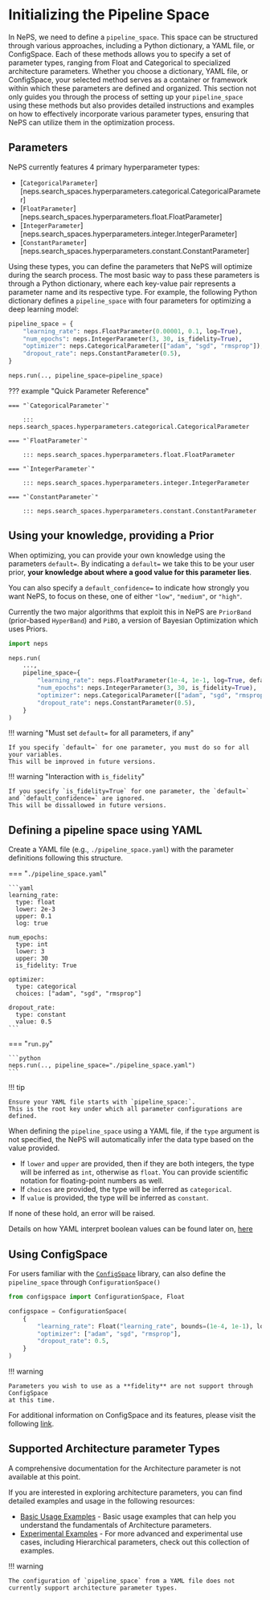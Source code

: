 # Initializing the Pipeline Space

In NePS, we need to define a `pipeline_space`.
This space can be structured through various approaches, including a Python dictionary, a YAML file, or ConfigSpace.
Each of these methods allows you to specify a set of parameter types, ranging from Float and Categorical to specialized architecture parameters.
Whether you choose a dictionary, YAML file, or ConfigSpace, your selected method serves as a container or framework
within which these parameters are defined and organized. This section not only guides you through the process of
setting up your `pipeline_space` using these methods but also provides detailed instructions and examples on how to
effectively incorporate various parameter types, ensuring that NePS can utilize them in the optimization process.


## Parameters
NePS currently features 4 primary hyperparameter types:

* [`CategoricalParameter`][neps.search_spaces.hyperparameters.categorical.CategoricalParameter]
* [`FloatParameter`][neps.search_spaces.hyperparameters.float.FloatParameter]
* [`IntegerParameter`][neps.search_spaces.hyperparameters.integer.IntegerParameter]
* [`ConstantParameter`][neps.search_spaces.hyperparameters.constant.ConstantParameter]

Using these types, you can define the parameters that NePS will optimize during the search process.
The most basic way to pass these parameters is through a Python dictionary, where each key-value
pair represents a parameter name and its respective type.
For example, the following Python dictionary defines a `pipeline_space` with four parameters
for optimizing a deep learning model:

```python
pipeline_space = {
    "learning_rate": neps.FloatParameter(0.00001, 0.1, log=True),
    "num_epochs": neps.IntegerParameter(3, 30, is_fidelity=True),
    "optimizer": neps.CategoricalParameter(["adam", "sgd", "rmsprop"]),
    "dropout_rate": neps.ConstantParameter(0.5),
}

neps.run(.., pipeline_space=pipeline_space)
```

??? example "Quick Parameter Reference"

    === "`CategoricalParameter`"

        ::: neps.search_spaces.hyperparameters.categorical.CategoricalParameter

    === "`FloatParameter`"

        ::: neps.search_spaces.hyperparameters.float.FloatParameter

    === "`IntegerParameter`"

        ::: neps.search_spaces.hyperparameters.integer.IntegerParameter

    === "`ConstantParameter`"

        ::: neps.search_spaces.hyperparameters.constant.ConstantParameter


## Using your knowledge, providing a Prior
When optimizing, you can provide your own knowledge using the parameters `default=`.
By indicating a `default=` we take this to be your user prior,
**your knowledge about where a good value for this parameter lies**.

You can also specify a `default_confidence=` to indicate how strongly you want NePS,
to focus on these, one of either `"low"`, `"medium"`, or `"high"`.

Currently the two major algorithms that exploit this in NePS are `PriorBand`
(prior-based `HyperBand`) and `PiBO`, a version of Bayesian Optimization which uses Priors.

```python
import neps

neps.run(
    ...,
    pipeline_space={
        "learning_rate": neps.FloatParameter(1e-4, 1e-1, log=True, default=1e-2, default_confidence="medium"),
        "num_epochs": neps.IntegerParameter(3, 30, is_fidelity=True),
        "optimizer": neps.CategoricalParameter(["adam", "sgd", "rmsprop"], default="adam", default_confidence="low"),
        "dropout_rate": neps.ConstantParameter(0.5),
    }
)
```
!!! warning "Must set `default=` for all parameters, if any"

    If you specify `default=` for one parameter, you must do so for all your variables.
    This will be improved in future versions.

!!! warning "Interaction with `is_fidelity`"

    If you specify `is_fidelity=True` for one parameter, the `default=` and `default_confidence=` are ignored.
    This will be dissallowed in future versions.

## Defining a pipeline space using YAML
Create a YAML file (e.g., `./pipeline_space.yaml`) with the parameter definitions following this structure.

=== "`./pipeline_space.yaml`"

    ```yaml
    learning_rate:
      type: float
      lower: 2e-3
      upper: 0.1
      log: true

    num_epochs:
      type: int
      lower: 3
      upper: 30
      is_fidelity: True

    optimizer:
      type: categorical
      choices: ["adam", "sgd", "rmsprop"]

    dropout_rate:
      type: constant
      value: 0.5
    ```

=== "`run.py`"

    ```python
    neps.run(.., pipeline_space="./pipeline_space.yaml")
    ```

!!! tip

    Ensure your YAML file starts with `pipeline_space:`.
    This is the root key under which all parameter configurations are defined.

When defining the `pipeline_space` using a YAML file, if the `type` argument is not specified,
the NePS will automatically infer the data type based on the value provided.

* If `lower` and `upper` are provided, then if they are both integers, the type will be inferred as `int`,
    otherwise as `float`. You can provide scientific notation for floating-point numbers as well.
* If `choices` are provided, the type will be inferred as `categorical`.
* If `value` is provided, the type will be inferred as `constant`.

If none of these hold, an error will be raised.

Details on how YAML interpret boolean values can be found later on,
[here](#important-note-on-yaml-data-type-interpretation)


## Using ConfigSpace

For users familiar with the [`ConfigSpace`](https://automl.github.io/ConfigSpace/main/) library,
can also define the `pipeline_space` through `ConfigurationSpace()`

```python
from configspace import ConfigurationSpace, Float

configspace = ConfigurationSpace(
    {
        "learning_rate": Float("learning_rate", bounds=(1e-4, 1e-1), log=True)
        "optimizer": ["adam", "sgd", "rmsprop"],
        "dropout_rate": 0.5,
    }
)
```

!!! warning

    Parameters you wish to use as a **fidelity** are not support through ConfigSpace
    at this time.

For additional information on ConfigSpace and its features, please visit the following
[link](https://github.com/automl/ConfigSpace).

## Supported Architecture parameter Types
A comprehensive documentation for the Architecture parameter is not available at this point.

If you are interested in exploring architecture parameters, you can find detailed
examples and usage in the following resources:

- [Basic Usage Examples](https://github.com/automl/neps/tree/master/neps_examples/basic_usage) - Basic usage
    examples that can help you understand the fundamentals of Architecture parameters.
- [Experimental Examples](https://github.com/automl/neps/tree/master/neps_examples/experimental) - For more advanced
    and experimental use cases, including Hierarchical parameters, check out this collection of examples.

!!! warning

    The configuration of `pipeline_space` from a YAML file does not currently support architecture parameter types.

